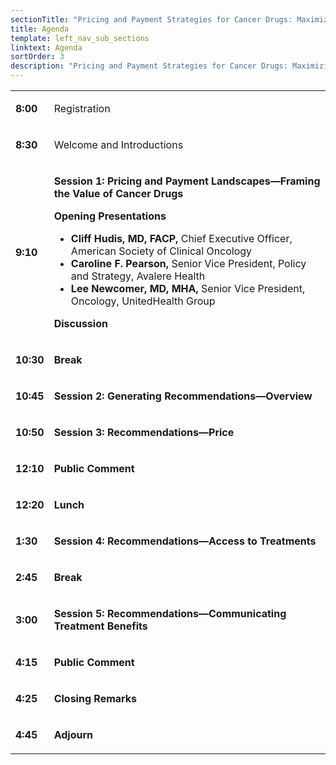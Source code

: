 ```yaml
---
sectionTitle: "Pricing and Payment Strategies for Cancer Drugs: Maximizing Patients' Access to Beneficial Therapies"
title: Agenda
template: left_nav_sub_sections
linktext: Agenda
sortOrder: 3
description: "Pricing and Payment Strategies for Cancer Drugs: Maximizing Patients' Access to Beneficial Therapies - Meeting Agenda"
---
```


<table class="agenda-table">
<tbody>
<tr><td>

**8:00**</td><td>

Registration

</td></tr>
<tr><td>

**8:30**</td><td>

Welcome and Introductions

</td></tr>
<tr><td>

**9:10**</td><td>

**Session 1: Pricing and Payment Landscapes—Framing the Value of Cancer Drugs**

**Opening Presentations**

- **Cliff Hudis, MD, FACP,** Chief Executive Officer, American Society of Clinical Oncology
- **Caroline F. Pearson,** Senior Vice President, Policy and Strategy, Avalere Health
- **Lee Newcomer, MD, MHA,** Senior Vice President, Oncology, UnitedHealth Group

**Discussion**</td></tr>

<tr><td>

**10:30**</td><td>

**Break**

</td></tr>
<tr><td>

**10:45** </td><td>

**Session 2: Generating Recommendations—Overview**

</td></tr>
<tr><td>

**10:50** </td><td>

**Session 3: Recommendations—Price**

</td></tr>
<tr><td>

**12:10** </td><td>

**Public Comment**

</td></tr>

<tr><td>

**12:20** </td><td>

**Lunch**

</td></tr>
<tr><td>

**1:30** </td><td>

**Session 4: Recommendations—Access to Treatments**

</td></tr>
<tr><td>

**2:45** </td><td>

**Break**

</td></tr>
<tr><td>

**3:00** </td><td>

**Session 5: Recommendations—Communicating Treatment Benefits**

</td></tr>
<tr><td>

**4:15** </td><td>

**Public Comment**

</td></tr>
<tr><td>

**4:25** </td><td>

**Closing Remarks**

</td></tr>
<tr><td>

**4:45** </td><td>

**Adjourn**

</td></tr>
</tbody></table>
